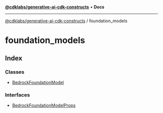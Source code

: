 [**@cdklabs/generative-ai-cdk-constructs**](../../README.md) • **Docs**

***

[@cdklabs/generative-ai-cdk-constructs](../../README.md) / foundation\_models

# foundation\_models

## Index

### Classes

- [BedrockFoundationModel](classes/BedrockFoundationModel.md)

### Interfaces

- [BedrockFoundationModelProps](interfaces/BedrockFoundationModelProps.md)
